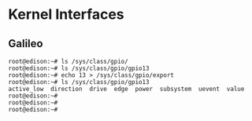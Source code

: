 Kernel Interfaces
==

## Galileo

    root@edison:~# ls /sys/class/gpio/
    root@edison:~# ls /sys/class/gpio/gpio13
    root@edison:~# echo 13 > /sys/class/gpio/export
    root@edison:~# ls /sys/class/gpio/gpio13
    active_low  direction  drive  edge  power  subsystem  uevent  value
    root@edison:~# 
    root@edison:~# 
    root@edison:~# 